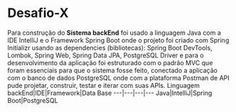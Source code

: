 # Desafio-X
Para construção do **Sistema backEnd** foi usado a linguagem Java com a IDE IntelliJ e o Framework Spring Boot onde o projeto  foi criado  com Spring Initializr usando as dependencies (bibliotecas): Spring Boot DevTools, Lombok, Spring Web, Spring Data JPA, PostgreSQL Driver e para o desenvolvimento da aplicação  foi  estruturado com o padrão MVC  que foram essenciais para que o sistema fosse feito, conectado a aplicação com o banco de dados PostgreSQL onde com a plataforma Postman de API pude projetar, construir, testar e iterar com suas APIs.
Linguagem backEnd|IDE|Framework|Data Base
---|---|---|---
Java|IntelliJ|Spring Boot|PostgreSQL
